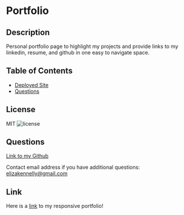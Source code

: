
# Portfolio 
## Description
Personal portfolio page to highlight my projects and provide links to my linkedin, resume, and github in one easy to navigate space.
## Table of Contents
* [Deployed Site](#link)
* [Questions](#questions)


## License
MIT
![license](https://img.shields.io/badge/license-MIT-ff69b4)

## Questions
[Link to my Github](https://github.com/ejkennelly)

Contact email address if you have additional questions: elizakennelly@gmail.com

## Link
Here is a [link](https://ejkennelly.github.io/Portfolio/) to my responsive portfolio!
